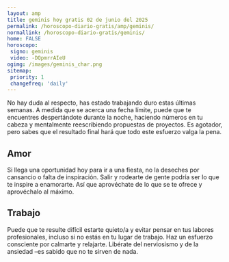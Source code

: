 ```yaml
---
layout: amp
title: geminis hoy gratis 02 de junio del 2025 
permalink: /horoscopo-diario-gratis/amp/geminis/
normallink: /horoscopo-diario-gratis/geminis/
home: FALSE
horoscopo:
 signo: geminis
 video: -DQpmrrAIeU
ogimg: /images/geminis_char.png
sitemap:
 priority: 1
 changefreq: 'daily'
---
```



No hay duda al respecto, has estado trabajando duro estas últimas semanas. A medida que se acerca una fecha límite, puede que te encuentres despertándote durante la noche, haciendo números en tu cabeza y mentalmente reescribiendo propuestas de proyectos. Es agotador, pero sabes que el resultado final hará que todo este esfuerzo valga la pena.

## Amor

Si llega una oportunidad hoy para ir a una fiesta, no la deseches por cansancio o falta de inspiración. Salir y rodearte de gente podría ser lo que te inspire a enamorarte. Así que aprovéchate de lo que se te ofrece y aprovéchalo al máximo.

## Trabajo

Puede que te resulte difícil estarte quieto/a y evitar pensar en tus labores profesionales, incluso si no estás en tu lugar de trabajo. Haz un esfuerzo consciente por calmarte y relajarte. Libérate del nerviosismo y de la ansiedad –es sabido que no te sirven de nada.